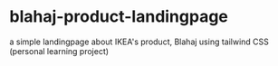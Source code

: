 # blahaj-product-landingpage
a simple landingpage about IKEA's product, Blahaj using tailwind CSS (personal learning project)
